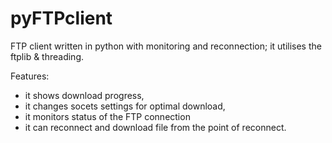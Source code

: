 pyFTPclient
===========

FTP client written in python with monitoring and reconnection; it utilises the ftplib & threading.

Features:
- it shows download progress,
- it changes socets settings for optimal download,  
- it monitors status of the FTP connection
- it can reconnect and download file from the point of reconnect.  
